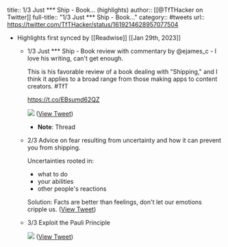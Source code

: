 title:: 1/3 Just *** Ship - Book... (highlights)
author:: [[@TfTHacker on Twitter]]
full-title:: "1/3 Just *** Ship - Book..."
category:: #tweets
url:: https://twitter.com/TfTHacker/status/1619214628957077504

- Highlights first synced by [[Readwise]] [[Jan 29th, 2023]]
	- 1/3 Just *** Ship - Book review with commentary by @ejames_c - I love his writing, can't get enough.
	  
	  This is his favorable review of a book dealing with "Shipping," and I think it applies to a broad range from those making apps to content creators. #TfT
	  
	  https://t.co/EBsumd62QZ 
	  
	  ![](https://pbs.twimg.com/media/FniZB-UXkAEFHSM.jpg) ([View Tweet](https://twitter.com/TfTHacker/status/1619214628957077504))
		- **Note**: Thread
	- 2/3 Advice on fear resulting from uncertainty and how it can prevent you from shipping. 
	  
	  Uncertainties rooted in:
	  + what to do
	  + your abilities
	  + other people's reactions
	  
	  Solution: Facts are better than feelings, don't let our emotions cripple us. ([View Tweet](https://twitter.com/TfTHacker/status/1619214632526434304))
	- 3/3 Exploit the Pauli Principle 
	  
	  ![](https://pbs.twimg.com/media/FniapIDWQAQCskz.jpg) ([View Tweet](https://twitter.com/TfTHacker/status/1619214634560688133))